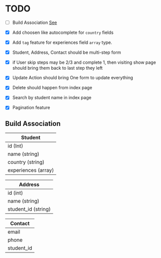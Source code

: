 # TODO

- [ ] Build Association [See](#build-association)
- [x] Add choosen like autocomplete for `country` fields
- [x] Add `tag` feature for experiences field `array` type.
- [x] Student, Address, Contact should be multi-step form
- [x] if User skip steps may be 2/3 and complete 1, then visiting show page should bring them back to last step they left
- [x] Update Action should bring One form to update everything
- [x] Delete should happen from index page
- [x] Search by student name in index page
- [x] Pagination feature



## Build Association

| Student             |
| ---                 |
| id (Int)            |
| name (string)       |
| country (string)    |
| experiences (array) |

| Address             |
| ---                 |
| id (int)            |
| name (string)       |
| student_id (string) |

| Contact    |
| ---        |
| email      |
| phone      |
| student_id |
